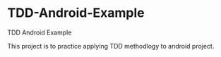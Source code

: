 # TDD-Android-Example
TDD Android Example

This project is to practice applying TDD methodlogy to android project.
